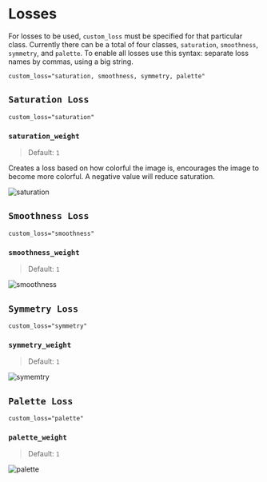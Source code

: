 # Losses

For losses to be used, `custom_loss` must be specified for that particular class. Currently there can be a total of four classes, `saturation`, `smoothness`, `symmetry`, and `palette`. To enable all losses use this syntax: separate loss names by commas, using a big string.

```
custom_loss="saturation, smoothness, symmetry, palette"
```



## `Saturation Loss`

```
custom_loss="saturation"
```

### `saturation_weight`

> Default: `1`

Creates a loss based on how colorful the image is, encourages the image to become more colorful. A negative value will reduce saturation.

![saturation](losses/saturation%20wpixel.png)

## `Smoothness Loss`
```
custom_loss="smoothness"
```

### `smoothness_weight`

> Default: `1`

![smoothness](losses/sommthness.png)

## `Symmetry Loss`

```
custom_loss="symmetry"
```

### `symmetry_weight`

> Default: `1`

![symemtry](losses/symemtryloss.png)

## `Palette Loss`

```
custom_loss="palette"
```

### `palette_weight`

> Default: `1`

![palette](losses/palettename.png)



